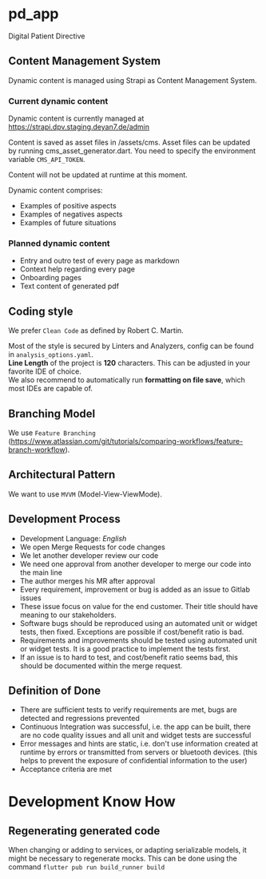 # pd_app

Digital Patient Directive

## Content Management System

Dynamic content is managed using Strapi as Content Management System.

### Current dynamic content

Dynamic content is currently managed at https://strapi.dpv.staging.deyan7.de/admin

Content is saved as asset files in /assets/cms. Asset files can be updated by running cms_asset_generator.dart. You need
to
specify the environment variable `CMS_API_TOKEN`.

Content will not be updated at runtime at this moment.

Dynamic content comprises:

- Examples of positive aspects
- Examples of negatives aspects
- Examples of future situations

### Planned dynamic content

- Entry and outro test of every page as markdown
- Context help regarding every page
- Onboarding pages
- Text content of generated pdf

## Coding style

We prefer `Clean Code` as defined by Robert C. Martin.

Most of the style is secured by Linters and Analyzers, config can be found in `analysis_options.yaml`.  
**Line Length** of the project is **120** characters. This can be adjusted in your favorite IDE of choice.  
We also recommend to automatically run **formatting on file save**, which most IDEs are capable of.

## Branching Model

We use `Feature Branching` (https://www.atlassian.com/git/tutorials/comparing-workflows/feature-branch-workflow).

## Architectural Pattern

We want to use `MVVM` (Model-View-ViewMode).

## Development Process

- Development Language: _English_
- We open Merge Requests for code changes
- We let another developer review our code
- We need one approval from another developer to merge our code into the main line
- The author merges his MR after approval
- Every requirement, improvement or bug is added as an issue to Gitlab issues
- These issue focus on value for the end customer. Their title should have meaning to our stakeholders.
- Software bugs should be reproduced using an automated unit or widget tests, then fixed. Exceptions are possible if
  cost/benefit ratio is bad.
- Requirements and improvements should be tested using automated unit or widget tests. It is a good practice to
  implement the tests first.
- If an issue is to hard to test, and cost/benefit ratio seems bad, this should be documented within the merge request.

## Definition of Done

- There are sufficient tests to verify requirements are met, bugs are detected and regressions prevented
- Continuous Integration was successful, i.e. the app can be built, there are no code quality issues and all unit and
  widget tests are successful
- Error messages and hints are static, i.e. don't use information created at runtime by errors or transmitted from
  servers or bluetooth devices. (this helps to prevent the exposure of confidential information to the user)
- Acceptance criteria are met

# Development Know How

## Regenerating generated code

When changing or adding to services, or adapting serializable models, it might be necessary to regenerate mocks. This
can be done using the
command `flutter pub run build_runner build`